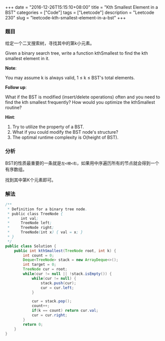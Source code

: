 +++
date = "2016-12-26T15:15:10+08:00"
title = "Kth Smallest Element in a BST"
categories = ["Code"]
tags = ["Leetcode"]
description = "Leetcode 230"
slug = "leetcode-kth-smallest-element-in-a-bst"
+++

### 题目

给定一个二叉搜索树，寻找其中的第k小元素。

Given a binary search tree, write a function kthSmallest to find the kth smallest element in it.

__Note__:

You may assume k is always valid, 1 ≤ k ≤ BST's total elements.

__Follow up__:

What if the BST is modified (insert/delete operations) often and you need to find the kth smallest frequently? How would you optimize the kthSmallest routine?

__Hint__:

1. Try to utilize the property of a BST.
2. What if you could modify the BST node's structure?
3. The optimal runtime complexity is O(height of BST).

### 分析

BST的性质最重要的一条就是`左<根<右`，如果用中序遍历所有的节点就会得到一个有序数组。

找到其中第K个元素即可。

### 解法

```java
/**
 * Definition for a binary tree node.
 * public class TreeNode {
 *     int val;
 *     TreeNode left;
 *     TreeNode right;
 *     TreeNode(int x) { val = x; }
 * }
 */
public class Solution {
    public int kthSmallest(TreeNode root, int k) {
        int count = 0;
        Deque<TreeNode> stack = new ArrayDeque<>();
        int target = 0;
        TreeNode cur = root;
        while(cur != null || !stack.isEmpty()) {
            while(cur != null) {
                stack.push(cur);
                cur = cur.left;
            }

            cur = stack.pop();
            count++;
            if(k == count) return cur.val;
            cur = cur.right;
        }
        return 0;
    }
}
```